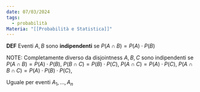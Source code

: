 ```yaml
---
date: 07/03/2024
tags:
  - probabilità
Materia: "[[Probabilità e Statistica]]"
---
```

**DEF** Eventi $A, B$ sono **indipendenti** se $P(A\cap B) = P(A)\cdot P(B)$

NOTE: Completamente diverso da disjointness
$A,B,C$ sono indipendenti se 
$P(A\cap B) = P(A)\cdot P(B)$,
$P(B\cap C) = P(B)\cdot P(C)$,
$P(A\cap C) = P(A)\cdot P(C)$, 
$P(A\cap B \cap C) = P(A)\cdot P(B)\cdot P(C)$, 

Uguale per eventi $A_{1}, \dots, A_{n}$
